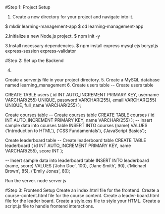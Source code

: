 #Step 1: Project Setup
1. Create a new directory for your project and navigate into it.

$ mkdir learning-management-app
$ cd learning-management-app

2.Initialize a new Node.js project.
$ npm init -y

3.Install necessary dependencies.
$ npm install express mysql ejs bcryptjs express-session express-validator

#Step 2: Set up the Backend

4.
Create a server.js file in your project directory.
5. Create a MySQL database named learning_management
6. Create users table
-- Create users table

CREATE TABLE users (
id INT AUTO_INCREMENT PRIMARY KEY,
username VARCHAR(255) UNIQUE,
password VARCHAR(255),
email VARCHAR(255) UNIQUE,
full_name VARCHAR(255)
);

Create courses table
-- Create courses table
CREATE TABLE courses (
id INT AUTO_INCREMENT PRIMARY KEY,
name VARCHAR(255)
);
-- Insert sample data into courses table
INSERT INTO courses (name) VALUES
('Introduction to HTML'),
('CSS Fundamentals'),
('JavaScript Basics');

Create leaderboard table
-- Create leaderboard table
CREATE TABLE leaderboard (
id INT AUTO_INCREMENT PRIMARY KEY,
name VARCHAR(255),
score INT
);

-- Insert sample data into leaderboard table
INSERT INTO leaderboard (name, score) VALUES
('John Doe', 100),
('Jane Smith', 90),
('Michael Brown', 85),
('Emily Jones', 80);

Run the server.
node server.js

#Step 3: Frontend Setup
Create an index.html file for the frontend.
Create a course-content.html file for the course content.
Create a leader-board.html file for the leader board.
Create a style.css file to style your HTML.
Create a script.js file to handle frontend interactions.
